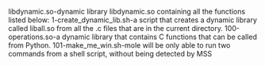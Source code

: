 libdynamic.so-dynamic library libdynamic.so containing all the functions listed below:
1-create_dynamic_lib.sh-a script that creates a dynamic library called liball.so from all the .c files that are in the current directory.
100-operations.so-a dynamic library that contains C functions that can be called from Python. 
101-make_me_win.sh-mole will be only able to run two commands from a shell script, without being detected by MSS
